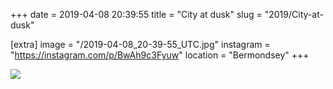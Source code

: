 +++
date = 2019-04-08 20:39:55
title = "City at dusk"
slug = "2019/City-at-dusk"

[extra]
image = "/2019-04-08_20-39-55_UTC.jpg"
instagram = "https://instagram.com/p/BwAh9c3Fyuw"
location = "Bermondsey"
+++

<img src="/2019-04-08_20-39-55_UTC.jpg" />
